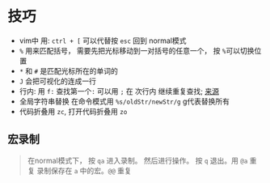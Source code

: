 # 技巧

- vim中 用: `ctrl + [` 可以代替按 `esc` 回到 normal模式
- `%` 用来匹配括号， 需要先把光标移动到一对括号的任意一个， 按 `%`可以切换位置
- `*` 和 `#` 是匹配光标所在的单词的
- `J`  会把可视化的连成一行
- 行内: 用 `f:` 查找第一个`:` 可以用 `;` 在 次行内 继续重复查找; [来源](https://blog.csdn.net/ii1245712564/article/details/46496347)
- 全局字符串替换 在命令模式用 `%s/oldStr/newStr/g` g代表替换所有
- 代码折叠用 `zc`, 打开代码折叠用 `zo`


## 宏录制

> 在normal模式下， 按 `qa` 进入录制。 然后进行操作。 按 `q` 退出。用 `@a` 重复 录制保存在 `a` 中的宏。`@@` 重复

